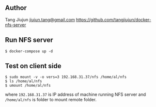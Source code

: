 ## Author 
Tang Jiujun <jiujun.tang@gmail.com>
https://github.com/tangjiujun/docker-nfs-server

## Run NFS server

```
$ docker-compose up -d
```

## Test on client side

```
$ sudo mount -v -o vers=3 192.168.31.37/nfs /home/al/nfs
$ ls /home/al/nfs
$ umount /home/al/nfs
```

where `192.168.31.37` is IP address of machine running NFS server and `/home/al/nfs` is folder to mount remote folder.
